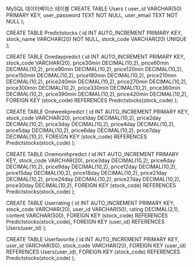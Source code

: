 MySQL 데이터베이스 테이블
CREATE TABLE Users (
  user_id VARCHAR(50) PRIMARY KEY,
  user_password TEXT NOT NULL,
  user_email TEXT NOT NULL
);

CREATE TABLE Predictstocks (
  id INT AUTO_INCREMENT PRIMARY KEY,
  stock_name VARCHAR(20) NOT NULL,
  stock_code VARCHAR(20) UNIQUE
);

CREATE TABLE Onedaypredict (
  id INT AUTO_INCREMENT PRIMARY KEY,
  stock_code VARCHAR(20),
  price30min DECIMAL(10,2),
  price60min DECIMAL(10,2),
  price90min DECIMAL(10,2),
  price120min DECIMAL(10,2),
  price150min DECIMAL(10,2),
  price180min DECIMAL(10,2),
  price210min DECIMAL(10,2),
  price240min DECIMAL(10,2),
  price270min DECIMAL(10,2),
  price300min DECIMAL(10,2),
  price330min DECIMAL(10,2),
  price360min DECIMAL(10,2),
  price390min DECIMAL(10,2),
  price420min DECIMAL(10,2),
  FOREIGN KEY (stock_code) REFERENCES Predictstocks(stock_code)
);

CREATE TABLE Oneweekpredict (
  id INT AUTO_INCREMENT PRIMARY KEY,
  stock_code VARCHAR(20),
  price1day DECIMAL(10,2),
  price2day DECIMAL(10,2),
  price3day DECIMAL(10,2),
  price4day DECIMAL(10,2),
  price5day DECIMAL(10,2),
  price6day DECIMAL(10,2),
  price7day DECIMAL(10,2),
  FOREIGN KEY (stock_code) REFERENCES Predictstocks(stock_code)
);

CREATE TABLE Onemonthpredict (
  id INT AUTO_INCREMENT PRIMARY KEY,
  stock_code VARCHAR(20),
  price3day DECIMAL(10,2),
  price6day DECIMAL(10,2),
  price9day DECIMAL(10,2),
  price12day DECIMAL(10,2),
  price15day DECIMAL(10,2),
  price18day DECIMAL(10,2),
  price21day DECIMAL(10,2),
  price24day DECIMAL(10,2),
  price27day DECIMAL(10,2),
  price30day DECIMAL(10,2),
  FOREIGN KEY (stock_code) REFERENCES Predictstocks(stock_code)
);

CREATE TABLE Userrating (
  id INT AUTO_INCREMENT PRIMARY KEY,
  stock_code VARCHAR(20),
  user_id VARCHAR(50),
  rating DECIMAL(2,1),
  content VARCHAR(500),
  FOREIGN KEY (stock_code) REFERENCES Predictstocks(stock_code),
  FOREIGN KEY (user_id) REFERENCES Users(user_id)
);

CREATE TABLE Userfavorite (
  id INT AUTO_INCREMENT PRIMARY KEY,
  user_id VARCHAR(50),
  stock_code VARCHAR(20),
  FOREIGN KEY (user_id) REFERENCES Users(user_id),
  FOREIGN KEY (stock_code) REFERENCES Predictstocks(stock_code)
);
